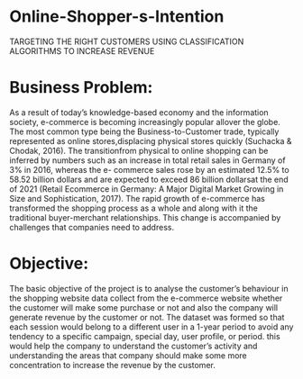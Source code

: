 # Online-Shopper-s-Intention

  TARGETING THE RIGHT CUSTOMERS USING CLASSIFICATION ALGORITHMS TO INCREASE REVENUE
# Business Problem:
   As a result of today’s knowledge-based economy and the information society, e-commerce is becoming increasingly popular allover the globe. The most common type being the Business-to-Customer trade, typically represented as online stores,displacing physical stores quickly (Suchacka & Chodak, 2016). The transitionfrom physical to online shopping can be inferred by numbers such as an increase in total retail sales in Germany of 3% in 2016, whereas the e- commerce sales rose by an estimated 12.5% to 58.52 billion dollars and are expected to exceed 86 billion dollarsat the end of 2021 (Retail Ecommerce in Germany: A Major Digital Market Growing in Size and Sophistication, 2017). The rapid growth of e-commerce has transformed the shopping process as a whole and along with it the traditional buyer-merchant relationships. This change is accompanied by challenges that companies need to address. 
 # Objective:
   The basic objective of the project is to analyse the customer’s behaviour in the shopping website data collect from the e-commerce website whether the customer will make some purchase or not and also the company will generate revenue by the customer or not. The dataset was formed so that each session would belong to a different user in a 1-year period to avoid any tendency to a specific campaign, special day, user profile, or period. this would help the company to understand the customer’s activity and understanding the areas that company should make some more concentration to increase the  revenue by the customer.
